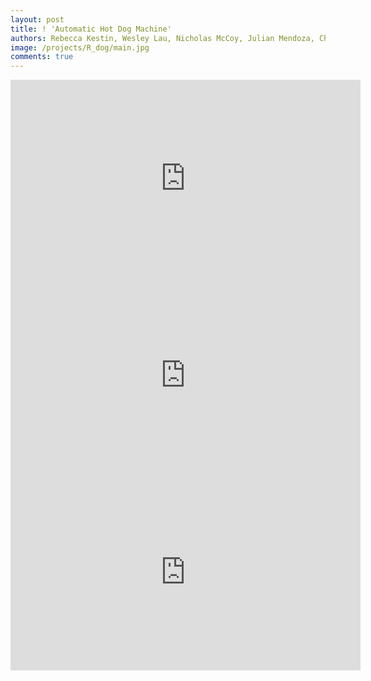 ```yaml
---
layout: post
title: ! 'Automatic Hot Dog Machine'
authors: Rebecca Kestin, Wesley Lau, Nicholas McCoy, Julian Mendoza, Chetan Sharma, Lily Zhou
image: /projects/R_dog/main.jpg
comments: true
---
```

<iframe width="560" height="315"
    src="https://www.youtube.com/embed/H-Yx3JhT9bE"
    frameborder="0"
    allow="accelerometer; autoplay; encrypted-media; gyroscope; picture-in-picture"
    allowfullscreen></iframe>

<iframe width="560" height="315"
    src="https://www.youtube.com/embed/S5lkC3ZSt-c"
    frameborder="0"
    allow="accelerometer; autoplay; encrypted-media; gyroscope; picture-in-picture"
    allowfullscreen></iframe>

<iframe width="560" height="315"
    src="https://www.youtube.com/embed/XezpZ774jbI"
    frameborder="0"
    allow="accelerometer; autoplay; encrypted-media; gyroscope; picture-in-picture"
    allowfullscreen></iframe>
